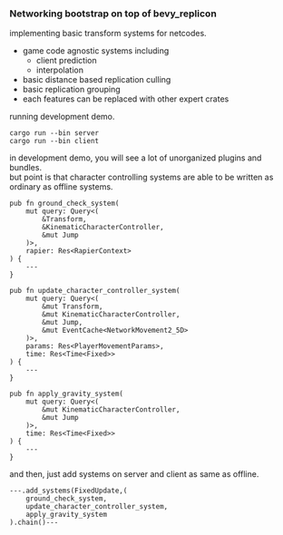 ### Networking bootstrap on top of bevy_replicon  

implementing basic transform systems for netcodes.

- game code agnostic systems including
  - client prediction
  - interpolation
- basic distance based replication culling
- basic replication grouping
- each features can be replaced with other expert crates

running development demo.  

`cargo run --bin server`   
`cargo run --bin client`

in development demo, you will see a lot of unorganized plugins and bundles.  
but point is that character controlling systems are able to be written as ordinary  as offline systems.

```
pub fn ground_check_system(
    mut query: Query<(
        &Transform,
        &KinematicCharacterController,
        &mut Jump
    )>,
    rapier: Res<RapierContext>
) {
    ---
}

pub fn update_character_controller_system(
    mut query: Query<(
        &mut Transform,
        &mut KinematicCharacterController,
        &mut Jump,
        &mut EventCache<NetworkMovement2_5D>
    )>,
    params: Res<PlayerMovementParams>,
    time: Res<Time<Fixed>>
) {
    ---
}

pub fn apply_gravity_system(
    mut query: Query<(
        &mut KinematicCharacterController, 
        &mut Jump
    )>,
    time: Res<Time<Fixed>>
) {
    ---
}
```

and then, just add systems on server and client as same as offline.

```
---.add_systems(FixedUpdate,(
    ground_check_system,
    update_character_controller_system,
    apply_gravity_system
).chain()---
```
